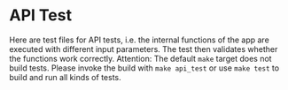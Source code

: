 <!--
SPDX-FileCopyrightText: 2006-2025 Knut Reinert & Freie Universität Berlin
SPDX-FileCopyrightText: 2016-2025 Knut Reinert & MPI für molekulare Genetik
SPDX-License-Identifier: BSD-3-Clause
-->

# API Test

Here are test files for API tests, i.e. the internal functions of the app are executed with different input parameters.
The test then validates whether the functions work correctly.
Attention: The default `make` target does not build tests.
Please invoke the build with `make api_test` or use `make test` to build and run all kinds of tests.
